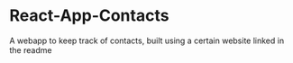 # React-App-Contacts
A webapp to keep track of contacts, built using a certain website linked in the readme
